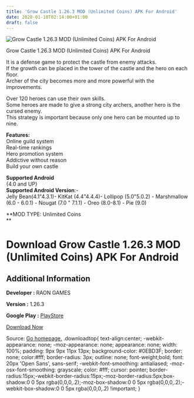```yaml
---
title: 'Grow Castle 1.26.3 MOD (Unlimited Coins) APK For Android'
date: 2020-01-10T02:14:00+01:00
draft: false
---
```


![Grow Castle 1.26.3 MOD (Unlimited Coins) APK For Android](https://i2.wp.com/apkhome.net/wp-content/uploads/2020/01/Grow-Castle-1.26.3-MOD-Unlimited-Coins.png "Grow Castle 1.26.3 MOD (Unlimited Coins) APK For Android")

  

Grow Castle 1.26.3 MOD (Unlimited Coins) APK For Android

It is a defense game to protect the castle from enemy attacks.  
If the growth can be placed in the tower of the castle and the hero on each floor.  
Archer of the city becomes more and more powerful with the improvements.

Over 120 heroes can use their own skills.  
Some heroes are made to give a strong city archers, another hero is the cursed enemy.  
This strategy is important because only one hero can be mounted up to nine.

**Features:**  
Online guild system  
Real-time rankings  
Hero promotion system  
Addictive without reason  
Build your own castle

**Supported Android**  
{4.0 and UP}  
**Supported Android Version**:-  
Jelly Bean(4.1"4.3.1)- KitKat (4.4"4.4.4)- Lollipop (5.0"5.0.2) - Marshmallow (6.0 - 6.0.1) - Nougat (7.0 " 7.1.1) - Oreo (8.0-8.1) - Pie (9.0)

**MOD TYPE: Unlimited Coins  
**

Download Grow Castle 1.26.3 MOD (Unlimited Coins) APK For Android
=================================================================

Additional Information
----------------------

**Developer :** RAON GAMES

**Version :** 1.26.3

**Google Play :** [PlayStore](https://play.google.com/store/apps/details?id=com.raongames.growcastle)

  

[Download Now](https://store4app.co/post/grow-castle-1-26-3-mod-unlimited-coins-apk-for-android_1578595614)

  
Source: [Go homepage.](https://store4app.co/post/grow-castle-1-26-3-mod-unlimited-coins-apk-for-android_1578595614) .downloadtop{ text-align:center; -webkit-appearance: none; -moz-appearance: none; appearance: none; width: 100%; padding: 9px 9px 11px 13px; background-color: #0EBD3F; border: none; color:#fff; border-radius: 3px; outline: none; font-weight;bold; font: 20px 'Open Sans', sans-serif; -webkit-font-smoothing: antialiased; -moz-osx-font-smoothing: grayscale; color: #fff; cursor: pointer; border-radius:15px;-webkit-border-radius:15px;-moz-border-radius:5px;box-shadow:0 0 5px rgba(0,0,0,.2);-moz-box-shadow:0 0 5px rgba(0,0,0,.2);-webkit-box-shadow:0 0 5px rgba(0,0,0,.2) !important; }